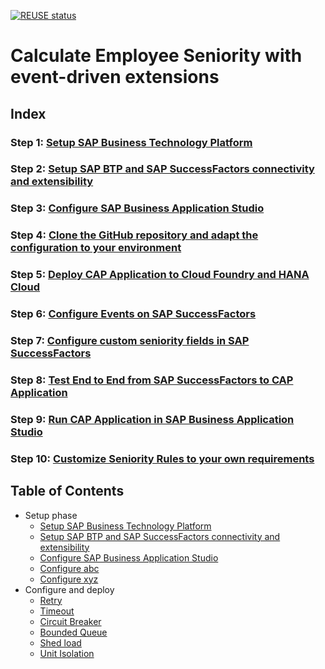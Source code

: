 [![REUSE status](https://api.reuse.software/badge/github.com/SAP-samples/successfactors-extension-calculate-employee-seniority)](https://api.reuse.software/info/github.com/SAP-samples/successfactors-extension-calculate-employee-seniority)

# Calculate Employee Seniority with event-driven extensions

## Index

### Step 1: [Setup SAP Business Technology Platform](../mission/01-SetupSAPBusinessTechnologyPlatform)
### Step 2: [Setup SAP BTP and SAP SuccessFactors connectivity and extensibility](../mission/02-SetupSAPBTPAndSAPSuccessFactorsConnectivityAndExtensibility)
### Step 3: [Configure SAP Business Application Studio](../mission/03-ConfigureSAPBusinessApplicationStudio)
### Step 4: [Clone the GitHub repository and adapt the configuration to your environment](../mission/04-CloneTheGitHubRepositoryAndAdaptTheConfigurationToYourEnvironment)
### Step 5: [Deploy CAP Application to Cloud Foundry and HANA Cloud](../mission/05-DeployCAPApplicationToCloudFoundryAndHANACloud)
### Step 6: [Configure Events on SAP SuccessFactors](../mission/06-ConfigureEventsOnSAPSuccessFactors)
### Step 7: [Configure custom seniority fields in SAP SuccessFactors](../mission/07-ConfigureCustomSeniorityFieldsInSAPSuccessFactors)
### Step 8: [Test End to End from SAP SuccessFactors to CAP Application](../mission/08-TestEndToEndFromSAPSuccessFactorsToCAPApplication)
### Step 9: [Run CAP Application in SAP Business Application Studio](../mission/09-RunCAPApplicationInSAPBusinessApplicationStudio)
### Step 10: [Customize Seniority Rules to your own requirements](../mission/10-CustomizeSeniorityRulesToYourOwnRequirements)

## Table of Contents
 <!-- disco-toc-start -->

- Setup phase
  - [Setup SAP Business Technology Platform](../mission/01-SetupSAPBusinessTechnologyPlatform) <!-- disco-label: [xyz,abc] -->
  - [Setup SAP BTP and SAP SuccessFactors connectivity and extensibility](../mission/02-SetupSAPBTPAndSAPSuccessFactorsConnectivityAndExtensibility)
  - [Configure SAP Business Application Studio](../mission/03-ConfigureSAPBusinessApplicationStudio)
  - [Configure abc](../mission/03-ConfigureSAPBusinessApplicationStudio)
  - [Configure xyz](../mission/03-ConfigureSAPBusinessApplicationStudio)
- Configure and deploy 
  - [Retry](#retry) 
  - [Timeout](#timeout) 
  - [Circuit Breaker](#circuit-breaker)
  - [Bounded Queue](#bounded-queue)
  - [Shed load](#shed-load)
  - [Unit Isolation](#unit-isolation)

<!-- disco-toc-end -->
